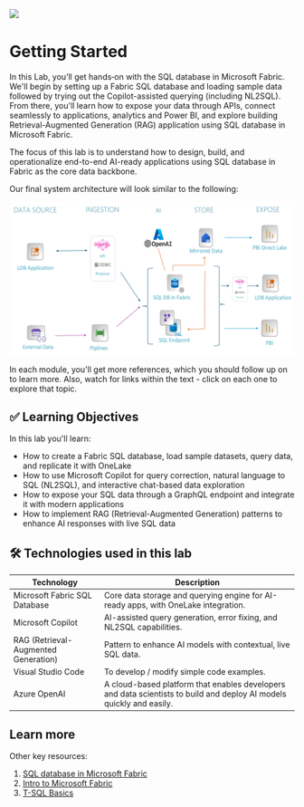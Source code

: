 ![](https://raw.githubusercontent.com/microsoft/sqlworkshops/master/graphics/microsoftlogo.png)

# Getting Started

In this Lab, you’ll get hands‑on with the SQL database in Microsoft Fabric. We'll begin by setting up a Fabric SQL database and loading sample data followed by trying out the Copilot-assisted querying (including NL2SQL). From there, you'll learn how to expose your data through APIs, connect seamlessly to applications, analytics and Power BI, and explore building Retrieval-Augmented Generation (RAG) application using SQL database in Microsoft Fabric.

 The focus of this lab is to understand how to design, build, and operationalize end-to-end AI-ready applications using SQL database in Fabric as the core data backbone.

Our final system architecture will look similar to the following:

<img src="../Architecture.png" alt="image" width="600"/>

In each module, you'll get more references, which you should follow up on to learn more. Also, watch for links within the text - click on each one to explore that topic.

## ✅ Learning Objectives

In this lab you'll learn:

- How to create a Fabric SQL database, load sample datasets, query data, and replicate it with OneLake  
- How to use Microsoft Copilot for query correction, natural language to SQL (NL2SQL), and interactive chat-based data exploration  
- How to expose your SQL data through a GraphQL endpoint and integrate it with modern applications    
- How to implement RAG (Retrieval-Augmented Generation) patterns to enhance AI responses with live SQL data      

## 🛠 Technologies used in this lab

| Technology | Description |
|------------|-------------|
| Microsoft Fabric SQL Database | Core data storage and querying engine for AI-ready apps, with OneLake integration. |
| Microsoft Copilot | AI-assisted query generation, error fixing, and NL2SQL capabilities. |
| RAG (Retrieval-Augmented Generation) | Pattern to enhance AI models with contextual, live SQL data. |
| Visual Studio Code | To develop / modify simple code examples. |
| Azure OpenAI | A cloud-based platform that enables developers and data scientists to build and deploy AI models quickly and easily. |

## Learn more

Other key resources:
1. [SQL database in Microsoft Fabric](https://learn.microsoft.com/fabric/database/sql/overview)
2. [Intro to Microsoft Fabric](https://learn.microsoft.com/fabric)  
3. [T-SQL Basics](https://learn.microsoft.com/sql/t-sql)   

